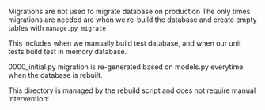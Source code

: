 Migrations are not used to migrate database on production
The only times migrations are needed are when we re-build the database and
create empty tables with `manage.py migrate`

This includes when we manually build test database, 
and when our unit tests build test in memory database. 

0000_initial.py migration is re-generated based on models.py everytime when the database is rebuilt.  

This directory is managed by the rebuild script and does not require manual intervention: